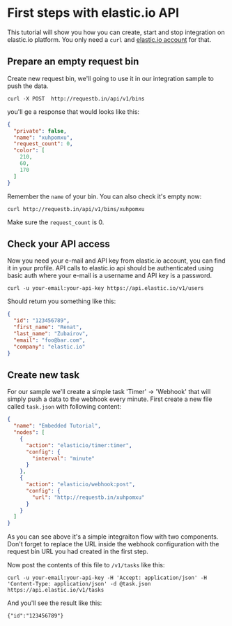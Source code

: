 # First steps with elastic.io API

This tutorial will show you how you can create, start and stop integration on elastic.io platform.
You only need a ``curl`` and [elastic.io account](http://www.elastic.io) for that. 

## Prepare an empty request bin

Create new request bin, we'll going to use it in our integration sample to push the data.

```
curl -X POST  http://requestb.in/api/v1/bins
```

you'll ge a response that would looks like this:

```json
{
  "private": false,
  "name": "xuhpomxu",
  "request_count": 0,
  "color": [
    210,
    60,
    170
  ]
}
```

Remember the ``name`` of your bin. You can also check it's empty now:

```
curl http://requestb.in/api/v1/bins/xuhpomxu
```

Make sure the ``request_count`` is 0.

## Check your API access

Now you need your e-mail and API key from elastic.io account, you can find it in your profile. 
API calls to elastic.io api should be authenticated using basic auth where your e-mail is a username and API key
is a password.

```
curl -u your-email:your-api-key https://api.elastic.io/v1/users
```
Should return you something like this:

```json
{
  "id": "123456789",
  "first_name": "Renat",
  "last_name": "Zubairov",
  "email": "foo@bar.com",
  "company": "elastic.io"
}
```

## Create new task

For our sample we'll create a simple task 'Timer' -> 'Webhook' that will simply push a data to the webhook every minute. 
First create a new file called ``task.json`` with following content:

```json
{
  "name": "Embedded Tutorial",
  "nodes": [
    {
      "action": "elasticio/timer:timer",
      "config": {
        "interval": "minute"
      }
    },
    {
      "action": "elasticio/webhook:post",
      "config": {
        "url": "http://requestb.in/xuhpomxu"
      }
    }
  ]
}
```

As you can see above it's a simple integraiton flow with two components. Don't forget to replace the URL inside the webhook configuration with the request bin URL you had created in the first step.

Now post the contents of this file to ``/v1/tasks`` like this:

```
curl -u your-email:your-api-key -H 'Accept: application/json' -H 'Content-Type: application/json' -d @task.json https://api.elastic.io/v1/tasks
```

And you'll see the result like this:

```
{"id":"123456789"}
```

